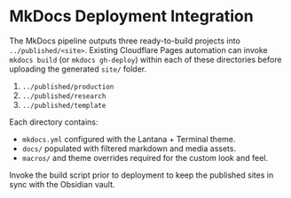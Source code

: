 # MkDocs Deployment Integration

The MkDocs pipeline outputs three ready-to-build projects into
`../published/<site>`.  Existing Cloudflare Pages automation can invoke
`mkdocs build` (or `mkdocs gh-deploy`) within each of these directories
before uploading the generated `site/` folder.

1. `../published/production`
2. `../published/research`
3. `../published/template`

Each directory contains:

- `mkdocs.yml` configured with the Lantana + Terminal theme.
- `docs/` populated with filtered markdown and media assets.
- `macros/` and theme overrides required for the custom look and feel.

Invoke the build script prior to deployment to keep the published sites
in sync with the Obsidian vault.
